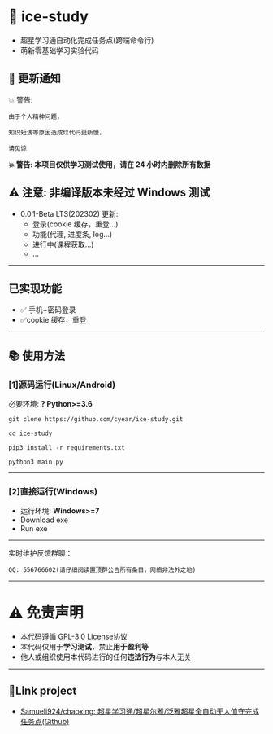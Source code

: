 # 🍥 ice-study

- 超星学习通自动化完成任务点(跨端命令行)
- 萌新零基础学习实验代码

## :speech_balloon: 更新通知

💥 警告:

    由于个人精神问题，

    知识短浅等原因造成烂代码更新慢，

    请见谅

**💥 警告: 本项目仅供学习测试使用，请在 24 小时内删除所有数据**

## **⚠️ 注意: 非编译版本未经过 Windows 测试**

- 0.0.1-Beta LTS(202302) 更新:
  - 登录(cookie 缓存，重登...)
  - 功能(代理, 进度条, log...)
  - 进行中(课程获取...)
  - ...

---

## 已实现功能

- ✅ 手机+密码登录
- ✅cookie 缓存，重登

---

## :books: 使用方法

### [1]源码运行(Linux/Android)

必要环境: **? Python>=3.6**

    git clone https://github.com/cyear/ice-study.git

    cd ice-study

    pip3 install -r requirements.txt

    python3 main.py

---

### [2]直接运行(Windows)

- 运行环境: **Windows>=7**
- Download exe
- Run exe

---

实时维护反馈群聊：

    QQ: 556766602(请仔细阅读置顶群公告所有条目，网络非法外之地)

---

# :warning: 免责声明

- 本代码遵循 [GPL-3.0 License](https://github.com/cyear/ice-study/blob/main/LICENSE)协议
- 本代码仅用于**学习测试**，禁止**用于盈利等**
- 他人或组织使用本代码进行的任何**违法行为**与本人无关

---

## 🔗Link project

- [Samueli924/chaoxing: 超星学习通/超星尔雅/泛雅超星全自动无人值守完成任务点(Github)](https://github.com/Samueli924/chaoxing)
